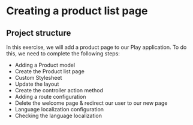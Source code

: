 # Creating a product list page

## Project structure

In this exercise, we will add a product page to our Play application. To do this, we need to complete the following steps:

- Adding a Product model
- Create the Product list page
- Custom Stylesheet
- Update the layout
- Create the controller action method
- Adding a route configuration
- Delete the welcome page & redirect our user to our new page
- Language localization configuration
- Checking the language localization
